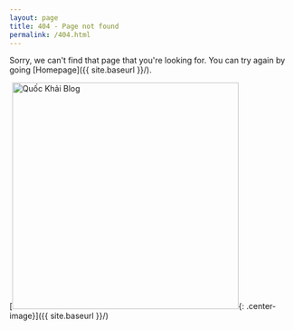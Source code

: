 ```yaml
---
layout: page
title: 404 - Page not found
permalink: /404.html
---
```


Sorry, we can't find that page that you're looking for. You can try again by going [Homepage]({{ site.baseurl }}/).

[<img src="{{ site.baseurl }}/images/404.jpg" alt="Quốc Khải Blog" style="width: 400px;"/>{: .center-image}]({{ site.baseurl }}/)
